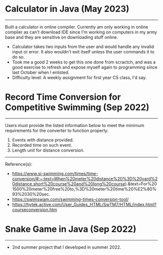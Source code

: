 # Calculator in Java (May 2023)
--------------------------------------------
Built a calculator in online compiler. Currently am only working in online compiler as can't download IDE since I'm working on computers in my army base and they are sensitive on downloading stuff online. 
- Calculator takes two inputs from the user and would handle any invalid input or error. It also wouldn't exit itself unless the user commands it to do so. 
- Took me a good 2 weeks to get this one done from scractch, and was a good exercise to refresh and expose myself again to programming since last October when I enlisted. 
- Difficulty level: A weekly assignment for first year CS class, I'd say. 


# Record Time Conversion for Competitive Swimming (Sep 2022)
--------------------------------------------
Users must provide the listed information below to meet the minimum requirements for the converter to function properly:
1. Events with distance provided.
2. Recorded time on such event.
3. Length unit for distance conversion. 
--------------------------------------------
Reference(s):
- https://www.si-swimming.com/times/time-conversion/#:~:text=When%20meter%20distance%20%3D%20yard%20distance,short%20course%20and%20long%20course).&text=For%201500%20meter%20free%20to,%3D%20meter%20time%20%E2%80%93%2030%20sec.
- https://swimswam.com/swimming-times-conversion-tool/
- https://hytek.active.com/User_Guides_HTML/SwTM7/HTML/index.html?courseconversion.htm

# Snake Game in Java (Sep 2022)
--------------------------------------------
- 2nd summer project that I developed in summer 2022.

